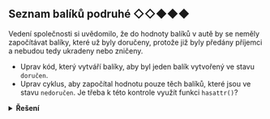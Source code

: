 ## Seznam balíků podruhé ◇◇◆◆◆

Vedení společnosti si uvědomilo, že do hodnoty balíků v autě by se neměly započítávat balíky, které už byly doručeny,
protože již byly předány příjemci a nebudou tedy ukradeny nebo zničeny.

- Uprav kód, který vytváří balíky, aby byl jeden balík vytvořený ve stavu `doručen`.
- Uprav cyklus, aby započítal hodnotu pouze těch balíků, které jsou ve stavu `nedoručen`. Je třeba k této kontrole
  využít funkci `hasattr()`?

<details>
<summary><b>Řešení</b></summary>


```python
for package in package_list:
    if hasattr(package, 'value') and package.state == "nedoručen":
        total_value += package.value
```

</details>
